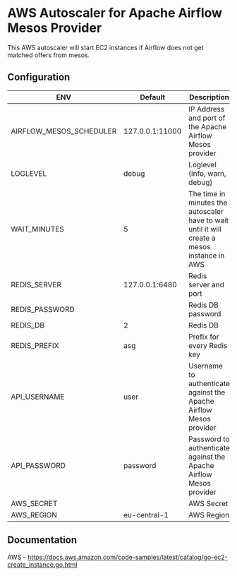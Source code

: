 # AWS Autoscaler for Apache Airflow Mesos Provider

This AWS autoscaler will start EC2 instances if Airflow does not get matched offers from mesos.

## Configuration

| ENV | Default | Description |
| --- | --- | --- |
| AIRFLOW_MESOS_SCHEDULER | 127.0.0.1:11000 | IP Address and port of the Apache Airflow Mesos provider |
| LOGLEVEL | debug | Loglevel (info, warn, debug) |
| WAIT_MINUTES | 5 | The time in minutes the autoscaler have to wait until it will create a mesos instance in AWS |
| REDIS_SERVER | 127.0.0.1:6480 | Redis server and port |
| REDIS_PASSWORD | | Redis DB password |
| REDIS_DB | 2 | Redis DB |
| REDIS_PREFIX | asg | Prefix for every Redis key |
| API_USERNAME | user | Username to authenticate against the Apache Airflow Mesos provider |
| API_PASSWORD | password | Password to authenticate against the Apache Airflow Mesos provider |
| AWS_SECRET | | AWS Secret |
| AWS_REGION | eu-central-1 | AWS Region |


## Documentation

AWS - https://docs.aws.amazon.com/code-samples/latest/catalog/go-ec2-create_instance.go.html
